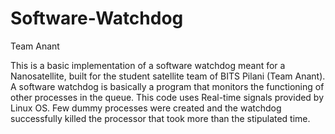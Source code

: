 # Software-Watchdog
Team Anant

This is a basic implementation of a software watchdog meant for a Nanosatellite, built for the student satellite team of BITS Pilani (Team Anant).
A software watchdog is basically a program that monitors the functioning of other processes in the queue.
This code uses Real-time signals provided by Linux OS. Few dummy processes were created and the watchdog successfully killed the processor that took more than the stipulated time.
